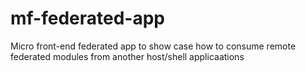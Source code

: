 # mf-federated-app
Micro front-end federated app to show case how to consume remote federated modules from another host/shell applicaations
